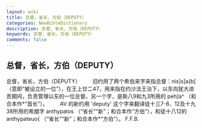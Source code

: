 ```yaml
---
layout: wiki
title: 总督，省长，方伯（DEPUTY）
categories: NewBibleDictionary
description: 总督，省长，方伯（DEPUTY）
keywords: 总督，省长，方伯（DEPUTY）
comments: false
---
```


## 总督，省长，方伯（DEPUTY）



总督，省长，方伯（DEPUTY）
　　旧约用了两个希伯来字来指总督：nis]s]a{b[ （意即“被设立的一位”），在王上廿二47，用来指在约沙法王治下，以东向犹大进贡期间，负责管理以东的一位总督。另一个字，是斯八9和九3所用的 peh]a^ （和合本作*“首长”）。
　　AV 的新约用 'deputy' 这个字来翻译徒十三7-8、12及十九38所用的希腊字 anthypatos （“省长”“新”；和合本作“方伯”），和徒十八12的 anthypateuo{ （“省长”“新”；和合本作*“方伯”）。
F.F.B.




